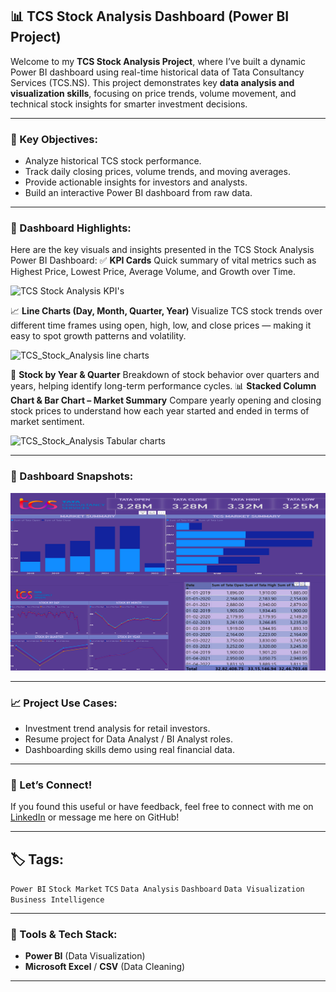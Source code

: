 
## 📊 TCS Stock Analysis Dashboard (Power BI Project)

Welcome to my **TCS Stock Analysis Project**, where I’ve built a dynamic Power BI dashboard using real-time historical data of Tata Consultancy Services (TCS.NS). This project demonstrates key **data analysis and visualization skills**, focusing on price trends, volume movement, and technical stock insights for smarter investment decisions.

---

### 🧠 Key Objectives:

* Analyze historical TCS stock performance.
* Track daily closing prices, volume trends, and moving averages.
* Provide actionable insights for investors and analysts.
* Build an interactive Power BI dashboard from raw data.

---

### 📌 Dashboard Highlights:

Here are the key visuals and insights presented in the TCS Stock Analysis Power BI Dashboard:
✅ **KPI Cards**
Quick summary of vital metrics such as Highest Price, Lowest Price, Average Volume, and Growth over Time.

![TCS Stock Analysis KPI's](dashboard.png)

📈 **Line Charts (Day, Month, Quarter, Year)**
Visualize TCS stock trends over different time frames using open, high, low, and close prices — making it easy to spot growth patterns and volatility.

![TCS_Stock_Analysis line charts](dashboard.png)

📅 **Stock by Year & Quarter**
Breakdown of stock behavior over quarters and years, helping identify long-term performance cycles.
📊 **Stacked Column Chart & Bar Chart – Market Summary**
Compare yearly opening and closing stock prices to understand how each year started and ended in terms of market sentiment.

![TCS_Stock_Analysis Tabular charts](dashboard.png)


---

### 📸  Dashboard Snapshots:

![TCS Stock Dashboard](https://github.com/SREEJITA1904/TCS-STOCK-ANALYSIS/raw/main/Dashboard%20Snapshot)

---



### 📈 Project Use Cases:

* Investment trend analysis for retail investors.
* Resume project for Data Analyst / BI Analyst roles.
* Dashboarding skills demo using real financial data.

---

### 🙌 Let’s Connect!

If you found this useful or have feedback, feel free to connect with me on [LinkedIn](https://www.linkedin.com/in/sreejitaguha-dataanalyst/) or message me here on GitHub!

---

## 🏷️ Tags:

`Power BI` `Stock Market` `TCS` `Data Analysis` `Dashboard` `Data Visualization` `Business Intelligence`

---

### 🧰 Tools & Tech Stack:

* **Power BI** (Data Visualization)
* **Microsoft Excel** / **CSV** (Data Cleaning)

---

